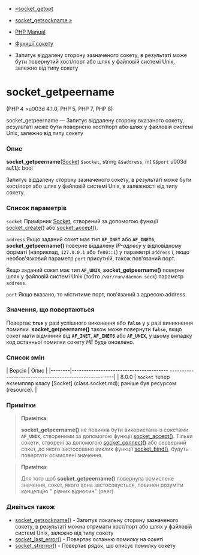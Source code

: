 - [«socket_getopt](function.socket-getopt.md)
- [socket_getsockname »](function.socket-getsockname.md)

- [PHP Manual](index.md)
- [Функції сокету](ref.sockets.md)
- Запитує віддалену сторону зазначеного сокету, в результаті може
бути повернутий хост/порт або шлях у файловій системі Unix,
залежно від типу сокету

# socket_getpeername

(PHP 4 \>u003d 4.1.0, PHP 5, PHP 7, PHP 8)

socket_getpeername — Запитує віддалену сторону вказаного сокету,
результаті може бути повернено хост/порт або шлях у файловій системі
Unix, залежно від типу сокету

### Опис

**socket_getpeername**([Socket](class.socket.md) `$socket`, string
`&$address`, int `&$port` u003d **`null`**): bool

Запитує віддалену сторону зазначеного сокету, в результаті може бути
хост/порт або шлях у файловій системі Unix, в залежності від
типу сокету.

### Список параметрів

`socket`
Примірник [Socket](class.socket.md), створений за допомогою функції
[socket_create()](function.socket-create.md) або
[socket_accept()](function.socket-accept.md).

`address`
Якщо заданий сокет має тип **`AF_INET`** або **`AF_INET6`**,
**socket_getpeername()** поверне віддалену *IP-адресу* у відповідному
форматі (наприклад, `127.0.0.1` або `fe80::1`) у параметрі `address` і,
якщо необов'язковий параметр `port` присутній, також пов'язаний порт.

Якщо заданий сокет має тип **`AF_UNIX`**, **socket_getpeername()**
поверне шлях у файловій системі Unix (тобто `/var/run/daemon.sock`)
параметр `address`.

`port`
Якщо вказано, то міститиме порт, пов'язаний з адресою address.

### Значення, що повертаються

Повертає **`true`** у разі успішного виконання або **`false`** у
у разі виникнення помилки. **socket_getpeername()** також може
повернути **`false`**, якщо сокет мати відмінний від **`AF_INET`**,
**`AF_INET6`** або **`AF_UNIX`**, у цьому випадку код останньої помилки
сокету *НЕ* буде оновлено.

### Список змін

| Версія | Опис |
|--------|---------------------------------------- -------------------------------------------------- ----|
| 8.0.0 | `socket` тепер екземпляр класу [Socket] (class.socket.md); раніше був ресурсом (resource). |

### Примітки

> **Примітка**:
>
> **socket_getpeername()** не повинна бути використана із сокетами
> **`AF_UNIX`**, створеними за допомогою функції
> [socket_accept()](function.socket-accept.md). Тільки сокети,
> створені за допомогою [socket_connect()](function.socket-connect.md)
> або серверний сокет, до якого застосовано виклик функції
> [socket_bind()](function.socket-bind.md), будуть повертати
> осмислені значення.

> **Примітка**:
>
> Для того щоб **socket_getpeername()** повернула осмислене значення,
> сокет, якого вона застосовується, повинен розуміти концепцію " рівних
> відносин" (peer).

### Дивіться також

- [socket_getsockname()](function.socket-getsockname.md) -
Запитує локальну сторону зазначеного сокету, в результаті можна
отримати хост/порт або шлях у файловій системі Unix, залежно
від типу сокету
- [socket_last_error()](function.socket-last-error.md) - Повертає
останню помилку на сокеті
- [socket_strerror()](function.socket-strerror.md) - Повертає
рядок, що описує помилку сокету
